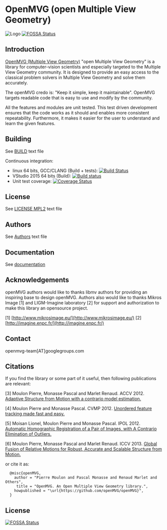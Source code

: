 OpenMVG (open Multiple View Geometry)
=====================================

![Logo](https://github.com/openMVG/openMVG/raw/master/logo/openMVG_Logo.png)
[![FOSSA Status](https://app.fossa.io/api/projects/git%2Bgithub.com%2Fbriankhsieh%2FopenMVG.svg?type=shield)](https://app.fossa.io/projects/git%2Bgithub.com%2Fbriankhsieh%2FopenMVG?ref=badge_shield)

Introduction
------------

[OpenMVG (Multiple View Geometry)](http://imagine.enpc.fr/~moulonp/openMVG/) "open Multiple View Geometry" is a library for computer-vision scientists and especially targeted to the Multiple View Geometry community. It is designed to provide an easy access to the classical problem solvers in Multiple View Geometry and solve them accurately.

The openMVG credo is: "Keep it simple, keep it maintainable". OpenMVG targets readable code that is easy to use and modify by the community.

All the features and modules are unit tested. This test driven development ensures that the code works as it should and enables more consistent repeatability. Furthermore, it makes it easier for the user to understand and learn the given features.

Building
--------

See [BUILD](https://github.com/openMVG/openMVG/blob/master/BUILD.md) text file

Continuous integration:
 - linux 64 bits, GCC/CLANG (Build + tests): [![Build Status](https://travis-ci.org/openMVG/openMVG.png?branch=develop)](https://travis-ci.org/openMVG/openMVG)
 - VStudio 2015 64 bits (Build): [![Build status](https://ci.appveyor.com/api/projects/status/3nv6rt41yxqx5v7i?svg=true)](https://ci.appveyor.com/project/pmoulon/openmvg)
 - Unit test coverage: [![Coverage Status](https://coveralls.io/repos/openMVG/openMVG/badge.png?branch=develop)](https://coveralls.io/r/openMVG/openMVG?branch=develop)

License
-------

See [LICENSE MPL2](https://github.com/openMVG/openMVG/blob/master/LICENSE) text file

Authors
-------

See [Authors](https://github.com/openMVG/openMVG/raw/master/AUTHORS) text file

Documentation
-------------

See [documentation](http://openmvg.readthedocs.org/en/latest)

Acknowledgements
----------------

openMVG authors would like to thanks libmv authors for providing an inspiring 
base to design openMVG. Authors also would like to thanks Mikros Image [1] 
and LIGM-Imagine laboratory [2] for support and authorization to make this
library an opensource project.

[1] [http://www.mikrosimage.eu/](http://www.mikrosimage.eu/)
[2] [http://imagine.enpc.fr/](http://imagine.enpc.fr/)

Contact
-------

openmvg-team[AT]googlegroups.com


Citations
---------

If you find the library or some part of it useful, then following
publications are relevant:

[3] Moulon Pierre, Monasse Pascal and Marlet Renaud. ACCV 2012.
[Adaptive Structure from Motion with a contrario model estimation.](http://hal.archives-ouvertes.fr/index.php?halsid=1n2qdqiv2a0l5eq7qpos9us752&view_this_doc=hal-00769266&version=1)

[4] Moulon Pierre and Monasse Pascal. CVMP 2012.
[Unordered feature tracking made fast and easy.](http://hal.archives-ouvertes.fr/index.php?halsid=ggdarhl8cv1j6ohq2073eok8q3&view_this_doc=hal-00769267&version=1)

[5] Moisan Lionel, Moulon Pierre and Monasse Pascal. IPOL 2012.
[Automatic Homographic Registration of a Pair of Images, with A Contrario Elimination of Outliers.](http://dx.doi.org/10.5201/ipol.2012.mmm-oh)

[6] Moulon Pierre, Monasse Pascal and Marlet Renaud. ICCV 2013.
[Global Fusion of Relative Motions for Robust, Accurate and Scalable Structure from Motion.](http://imagine.enpc.fr/~moulonp/publis/iccv2013/index.html)

or cite it as:

```
  @misc{openMVG,
    author = "Pierre Moulon and Pascal Monasse and Renaud Marlet and Others",
     title = "OpenMVG. An Open Multiple View Geometry library.",
    howpublished = "\url{https://github.com/openMVG/openMVG}",
  }
```



## License
[![FOSSA Status](https://app.fossa.io/api/projects/git%2Bgithub.com%2Fbriankhsieh%2FopenMVG.svg?type=large)](https://app.fossa.io/projects/git%2Bgithub.com%2Fbriankhsieh%2FopenMVG?ref=badge_large)